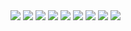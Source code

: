 <img src="img/slide/1">
<img src="img/slide/2">
<img src="img/slide/3">
<img src="img/slide/4">
<img src="img/slide/5">
<img src="img/slide/6">
<img src="img/slide/7">
<img src="img/slide/8">
<img src="img/slide/9">